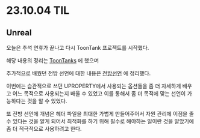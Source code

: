 # 23.10.04 TIL

## Unreal

오늘은 추석 연휴가 끝나고 다시 ToonTank 프로젝트를 시작했다.

해당 내용의 정리는
[ToonTanks](</Unreal%20Engine/실습/ToonTanks/ToonTanks(1).md>) 에 했으며

추가적으로 배웠던 전방 선언에 대한 내용은 [전방선언](/Unreal%20Engine/이론%20및%20정리/언리얼에서%20전방%20선언과%20사용%20이유.md) 에 정리했다.

이번에는 습관적으로 쓰던 UPROPERTY에서 사용되는 옵션들을 좀 더 자세하게 배우고 어느 목적으로 사용되는지 배울 수 있었고 이를 통해서 좀 더 목적에 맞는 선언이 가능하다는 것을 알 수 있었다.

또 전방 선언에 개념은 헤더 파일을 최대한 가볍게 만들어주어서 자원 관리에 이점을 줄 수 있다는 것을 알게 되어서 최적화를 하기 위해 필수로 해야하는 일이란 것을 알았기에 좀 더 적극적으로 사용하려고 한다.
